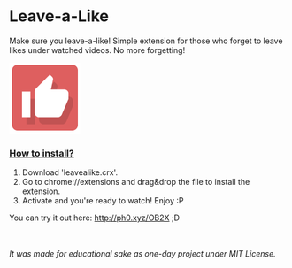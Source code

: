 # Leave-a-Like
Make sure you leave-a-like! Simple extension for those who forget to leave likes under watched videos. No more forgetting!

![logo](logo_128x.png)


<h3><u>How to install?</u></h3>

1. Download 'leavealike.crx'.
2. Go to chrome://extensions and drag&drop the file to install the extension.
3. Activate and you're ready to watch! Enjoy :P

You can try it out here: http://ph0.xyz/OB2X ;D

<br><br>
<i>It was made for educational sake as one-day project under MIT License.</i>
